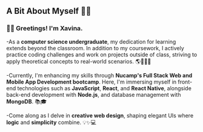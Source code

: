 

  ## A Bit About Myself 🌙🦋

### 👋🏻 Greetings! I'm Xavina. 

-As a **computer science undergraduate**, my dedication for learning extends beyond the classroom. In addition to my coursework, I actively practice coding challenges and work on projects outside of class, striving to apply theoretical concepts to real-world scenarios. 🌎👩🏼‍💻

-Currently, I'm enhancing my skills through **Nucamp's Full Stack Web and Mobile App Development bootcamp**. Here, I'm immersing myself in front-end technologies such as **JavaScript**, **React**, and **React Native**, alongside back-end development with **Node.js**, and database management with **MongoDB**. 📚🎓

-Come along as I delve in **creative web design**, shaping elegant UIs where **logic** and **simplicity** combine. 💡✨💻


<!---
xavinanegron/xavinanegron is a ✨ special ✨ repository because its `README.md` (this file) appears on your GitHub profile.
You can click the Preview link to take a look at your changes.

--->
